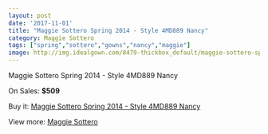 ```yaml
---
layout: post
date: '2017-11-01'
title: "Maggie Sottero Spring 2014 - Style 4MD889 Nancy"
category: Maggie Sottero
tags: ["spring","sottero","gowns","nancy","maggie"]
image: http://img.idealgown.com/8479-thickbox_default/maggie-sottero-spring-2014-style-4md889-nancy.jpg
---
```

Maggie Sottero Spring 2014 - Style 4MD889 Nancy

On Sales: **$509**
<a href="https://www.idealgown.com/en/maggie-sottero/3521-maggie-sottero-spring-2014-style-4md889-nancy.html"><amp-img layout="responsive" width="600" height="600" src="//img.idealgown.com/8479-thickbox_default/maggie-sottero-spring-2014-style-4md889-nancy.jpg" alt="Maggie Sottero Spring 2014 - Style 4MD889 Nancy 0" /></a>
<a href="https://www.idealgown.com/en/maggie-sottero/3521-maggie-sottero-spring-2014-style-4md889-nancy.html"><amp-img layout="responsive" width="600" height="600" src="//img.idealgown.com/8481-thickbox_default/maggie-sottero-spring-2014-style-4md889-nancy.jpg" alt="Maggie Sottero Spring 2014 - Style 4MD889 Nancy 1" /></a>
<a href="https://www.idealgown.com/en/maggie-sottero/3521-maggie-sottero-spring-2014-style-4md889-nancy.html"><amp-img layout="responsive" width="600" height="600" src="//img.idealgown.com/8480-thickbox_default/maggie-sottero-spring-2014-style-4md889-nancy.jpg" alt="Maggie Sottero Spring 2014 - Style 4MD889 Nancy 2" /></a>

Buy it: [Maggie Sottero Spring 2014 - Style 4MD889 Nancy](https://www.idealgown.com/en/maggie-sottero/3521-maggie-sottero-spring-2014-style-4md889-nancy.html "Maggie Sottero Spring 2014 - Style 4MD889 Nancy")

View more: [Maggie Sottero](https://www.idealgown.com/en/45-maggie-sottero "Maggie Sottero")